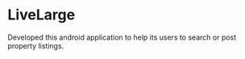 # LiveLarge

Developed this android application to help its users to search or post property listings.
